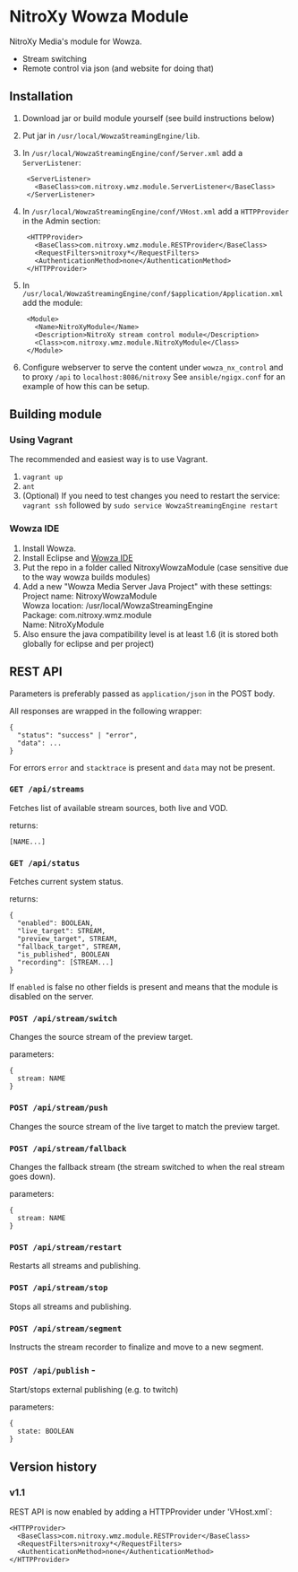 NitroXy Wowza Module
===================

NitroXy Media's module for Wowza.

* Stream switching
* Remote control via json (and website for doing that)

Installation
------------

1. Download jar or build module yourself (see build instructions below)
2. Put jar in `/usr/local/WowzaStreamingEngine/lib`.
3. In `/usr/local/WowzaStreamingEngine/conf/Server.xml` add a `ServerListener`: 

        <ServerListener>
          <BaseClass>com.nitroxy.wmz.module.ServerListener</BaseClass>
        </ServerListener>

4. In `/usr/local/WowzaStreamingEngine/conf/VHost.xml` add a `HTTPProvider` in the Admin section: 

        <HTTPProvider>
          <BaseClass>com.nitroxy.wmz.module.RESTProvider</BaseClass>
          <RequestFilters>nitroxy*</RequestFilters>
          <AuthenticationMethod>none</AuthenticationMethod>
        </HTTPProvider>

5. In `/usr/local/WowzaStreamingEngine/conf/$application/Application.xml` add the module: 

        <Module>
          <Name>NitroXyModule</Name>
          <Description>NitroXy stream control module</Description>
          <Class>com.nitroxy.wmz.module.NitroXyModule</Class>
        </Module>

6. Configure webserver to serve the content under `wowza_nx_control` and to proxy `/api` to `localhost:8086/nitroxy`
See `ansible/ngigx.conf` for an example of how this can be setup.

Building module
---------------

### Using Vagrant

The recommended and easiest way is to use Vagrant.

1. `vagrant up`
2. `ant`
3. (Optional) If you need to test changes you need to restart the service: 
`vagrant ssh` followed by `sudo service WowzaStreamingEngine restart`

### Wowza IDE

1. Install Wowza.
2. Install Eclipse and [Wowza IDE](http://www.wowza.com/streaming/developers/wowza-ide-software-update)
3. Put the repo in a folder called NitroxyWowzaModule (case sensitive due to the way wowza builds modules)
4. Add a new "Wowza Media Server Java Project" with these settings: 
Project name: NitroxyWowzaModule  
Wowza location: /usr/local/WowzaStreamingEngine  
Package: com.nitroxy.wmz.module  
Name: NitroXyModule
5. Also ensure the java compatibility level is at least 1.6 (it is stored both globally for eclipse and per project)

REST API
--------

Parameters is preferably passed as `application/json` in the POST body.

All responses are wrapped in the following wrapper:

```
{
  "status": "success" | "error",
  "data": ...
}
```

For errors `error` and `stacktrace` is present and `data` may not be present.

### `GET /api/streams`

Fetches list of available stream sources, both live and VOD.

returns:

`[NAME...]`

### `GET /api/status`

Fetches current system status.

returns:

```
{
  "enabled": BOOLEAN,
  "live_target": STREAM,
  "preview_target", STREAM,
  "fallback_target", STREAM,
  "is_published", BOOLEAN
  "recording": [STREAM...]
}
```

If `enabled` is false no other fields is present and means that the module is disabled on the server.

### `POST /api/stream/switch`

Changes the source stream of the preview target.

parameters:

```
{
  stream: NAME
}
```

### `POST /api/stream/push`

Changes the source stream of the live target to match the preview target.

### `POST /api/stream/fallback`

Changes the fallback stream (the stream switched to when the real stream goes down).

parameters:

```
{
  stream: NAME
}
```

### `POST /api/stream/restart`

Restarts all streams and publishing.

### `POST /api/stream/stop`

Stops all streams and publishing.

### `POST /api/stream/segment`

Instructs the stream recorder to finalize and move to a new segment.

### `POST /api/publish` - 

Start/stops external publishing (e.g. to twitch)

parameters:

```
{
  state: BOOLEAN
}
```

Version history
---------------

### v1.1

REST API is now enabled by adding a HTTPProvider under 'VHost.xml`:

    <HTTPProvider>
      <BaseClass>com.nitroxy.wmz.module.RESTProvider</BaseClass>
      <RequestFilters>nitroxy*</RequestFilters>
      <AuthenticationMethod>none</AuthenticationMethod>
    </HTTPProvider>
